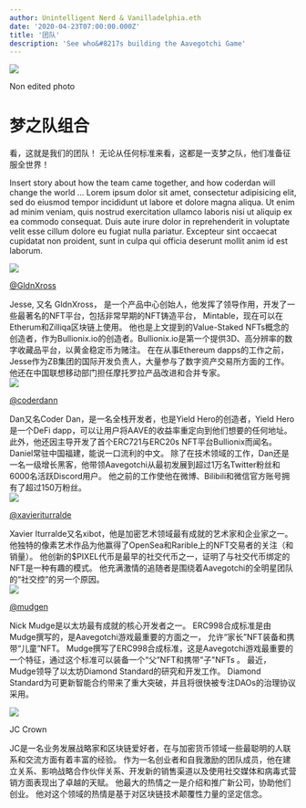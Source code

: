 ```yaml
---
author: Unintelligent Nerd & Vanilladelphia.eth
date: '2020-04-23T07:00:00.000Z'
title: '团队'
description: 'See who&#8217s building the Aavegotchi Game'
---
```


<div class="headerImageContainer">
<img class="headerImage" src="/team/aavegotchi-team-photo.png">
<p class="headerImageText">Non edited photo</p>
</div>

# 梦之队组合
看，这就是我们的团队！  无论从任何标准来看，这都是一支梦之队，他们准备征服全世界！

Insert story about how the team came together, and how coderdan will change the world ... Lorem ipsum dolor sit amet, consectetur adipisicing elit, sed do eiusmod tempor incididunt ut labore et dolore magna aliqua. Ut enim ad minim veniam, quis nostrud exercitation ullamco laboris nisi ut aliquip ex ea commodo consequat. Duis aute irure dolor in reprehenderit in voluptate velit esse cillum dolore eu fugiat nulla pariatur. Excepteur sint occaecat cupidatat non proident, sunt in culpa qui officia deserunt mollit anim id est laborum.

<div class="leftFlexContainer">
  <div class="leftImageContainer">
  <img class="leftImage" src="/team/jesse-wizard-hat.png">
  <p class="leftImageText"><a href="https://twitter.com/gldnXross">@GldnXross</a></p>
  </div>
Jesse, 又名 GldnXross， 是一个产品中心创始人，他发挥了领导作用，开发了一些最著名的NFT平台，包括非常早期的NFT铸造平台， Mintable，现在可以在Etherum和Zilliqa区块链上使用。 他也是上文提到的Value-Staked NFTs概念的创造者，作为Bullionix.io的创造者。Bullionix.io是第一个提供3D、高分辨率的数字收藏品平台，以黄金稳定币为赌注。 在在从事Ethereum dapps的工作之前，Jesse作为ZB集团的国际开发负责人，大量参与了数字资产交易所方面的工作。他还在中国联想移动部门担任摩托罗拉产品改进和合并专家。


  <div class="leftImageContainer">
  <img class="leftImage" src="/coderdan.jpg">
  <p class="leftImageText"><a href="https://twitter.com/coderdannn">@coderdann</a></p>
  </div>
Dan又名Coder Dan，是一名全栈开发者，也是Yield Hero的创造者，Yield Hero是一个DeFi dapp，可以让用户将AAVE的收益率重定向到他们想要的任何地址。 此外，他还因主导开发了首个ERC721与ERC20s NFT平台Bullionix而闻名。 Daniel常驻中国福建，能说一口流利的中文。 除了在技术领域的工作，Dan还是一名一级增长黑客，他带领Aavegotchi从最初发展到超过1万名Twitter粉丝和6000名活跃Discord用户。 他之前的工作使他在微博、Bilibili和微信官方账号拥有了超过150万粉丝。


  <div class="leftImageContainer">
  <img class="leftImage" src="/team/xi-bot-spaceman.jpg">
  <p class="leftImageText"><a href="https://twitter.com/xavieriturralde">@xavieriturralde</a></p>
  </div>
Xavier Iturralde又名xibot，他是加密艺术领域最有成就的艺术家和企业家之一。 他独特的像素艺术作品为他赢得了OpenSea和Rarible上的NFT交易者的关注（和销量）。 他创新的$PIXEL代币是最早的社交代币之一，证明了与社交代币绑定的NFT是一种有趣的模式。 他充满激情的追随者是围绕着Aavegotchi的全明星团队的“社交控”的另一个原因。

  <div class="leftImageContainer">
  <img class="leftImage" src="/team/nick-mudge.jpg">
  <p class="leftImageText"><a href="https://twitter.com/mudgen">@mudgen</a></p>
  </div>

Nick Mudge是以太坊最有成就的核心开发者之一。 ERC998合成标准是由Mudge撰写的，是Aavegotchi游戏最重要的方面之一， 允许“家长”NFT装备和携带“儿童”NFT。
Mudge撰写了ERC998合成标准，这是Aavegotchi游戏最重要的一个特征，通过这个标准可以装备一个“父”NFT和携带"子"NFTs 。 最近，Mudge领导了以太坊Diamond Standard的研究和开发工作。 Diamond Standard为可更新智能合约带来了重大突破，并且将很快被专注DAOs的治理协议采用。



  <div class="leftImageContainer">
  <img class="leftImage" src="/team/jc-crown.jpg">
  <p class="leftImageText">JC Crown</p>
  </div>
JC是一名业务发展战略家和区块链爱好者，在与加密货币领域一些最聪明的人联系和交流方面有着丰富的经验。 作为一名创业者和自我激励的团队成员，他在建立关系、影响战略合作伙伴关系、开发新的销售渠道以及使用社交媒体和病毒式营销方面表现出了卓越的天赋。 他最大的热情之一是介绍和推广新公司，协助他们创业。 他对这个领域的热情是基于对区块链技术颠覆性力量的坚定信念。


</div>
